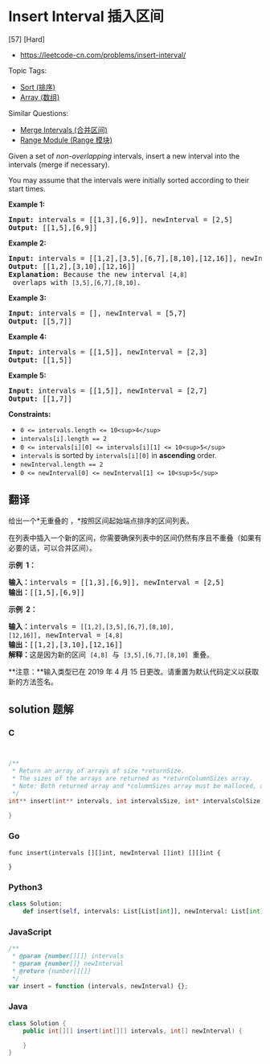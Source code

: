 # Insert Interval 插入区间

[57] [Hard]

- https://leetcode-cn.com/problems/insert-interval/

Topic Tags:

- [Sort (排序)](https://leetcode-cn.com/tag/sort/)
- [Array (数组)](https://leetcode-cn.com/tag/array/)

Similar Questions:

- [Merge Intervals (合并区间)](https://leetcode-cn.com/problems/merge-intervals/)
- [Range Module (Range 模块)](https://leetcode-cn.com/problems/range-module/)

Given a set of _non-overlapping_ intervals, insert a new interval into the intervals (merge if necessary).

You may assume that the intervals were initially sorted according to their start times.

**Example 1:**

<pre><strong>Input:</strong> intervals = [[1,3],[6,9]], newInterval = [2,5]
<strong>Output:</strong> [[1,5],[6,9]]
</pre>

**Example 2:**

<pre><strong>Input:</strong> intervals = [[1,2],[3,5],[6,7],[8,10],[12,16]], newInterval = [4,8]
<strong>Output:</strong> [[1,2],[3,10],[12,16]]
<strong>Explanation:</strong> Because the new interval <code>[4,8]</code> overlaps with <code>[3,5],[6,7],[8,10]</code>.</pre>

**Example 3:**

<pre><strong>Input:</strong> intervals = [], newInterval = [5,7]
<strong>Output:</strong> [[5,7]]
</pre>

**Example 4:**

<pre><strong>Input:</strong> intervals = [[1,5]], newInterval = [2,3]
<strong>Output:</strong> [[1,5]]
</pre>

**Example 5:**

<pre><strong>Input:</strong> intervals = [[1,5]], newInterval = [2,7]
<strong>Output:</strong> [[1,7]]
</pre>

**Constraints:**

- `0 <= intervals.length <= 10<sup>4</sup>`
- `intervals[i].length == 2`
- `0 <= intervals[i][0] <= intervals[i][1] <= 10<sup>5</sup>`
- `intervals` is sorted by `intervals[i][0]` in **ascending** order.
- `newInterval.length == 2`
- `0 <= newInterval[0] <= newInterval[1] <= 10<sup>5</sup>`

## 翻译

给出一个*无重叠的 ，*按照区间起始端点排序的区间列表。

在列表中插入一个新的区间，你需要确保列表中的区间仍然有序且不重叠（如果有必要的话，可以合并区间）。

**示例  1：**

<pre><strong>输入：</strong>intervals = [[1,3],[6,9]], newInterval = [2,5]
<strong>输出：</strong>[[1,5],[6,9]]
</pre>

**示例  2：**

<pre><strong>输入：</strong>intervals = <code>[[1,2],[3,5],[6,7],[8,10],[12,16]]</code>, newInterval = <code>[4,8]</code>
<strong>输出：</strong>[[1,2],[3,10],[12,16]]
<strong>解释：</strong>这是因为新的区间 <code>[4,8]</code> 与 <code>[3,5],[6,7],[8,10]</code>&nbsp;重叠。
</pre>

**注意：**输入类型已在 2019 年 4 月 15 日更改。请重置为默认代码定义以获取新的方法签名。

## solution 题解

### C

```c


/**
 * Return an array of arrays of size *returnSize.
 * The sizes of the arrays are returned as *returnColumnSizes array.
 * Note: Both returned array and *columnSizes array must be malloced, assume caller calls free().
 */
int** insert(int** intervals, int intervalsSize, int* intervalsColSize, int* newInterval, int newIntervalSize, int* returnSize, int** returnColumnSizes){

}
```

### Go

```golang
func insert(intervals [][]int, newInterval []int) [][]int {

}
```

### Python3

```python
class Solution:
    def insert(self, intervals: List[List[int]], newInterval: List[int]) -> List[List[int]]:
```

### JavaScript

```javascript
/**
 * @param {number[][]} intervals
 * @param {number[]} newInterval
 * @return {number[][]}
 */
var insert = function (intervals, newInterval) {};
```

### Java

```java
class Solution {
    public int[][] insert(int[][] intervals, int[] newInterval) {

    }
}
```
